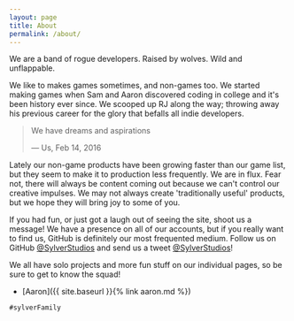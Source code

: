 ```yaml
---
layout: page
title: About
permalink: /about/
---
```


We are a band of rogue developers. Raised by wolves. Wild and unflappable.

We like to makes games sometimes, and non-games too. We started making games when Sam and Aaron discovered coding in college and it's been history ever since. We scooped up RJ along the way; throwing away his previous career for the glory that befalls all indie developers.

> We have dreams and aspirations
>
> — Us, Feb 14, 2016

Lately our non-game products have been growing faster than our game list, but they seem to make it to production less frequently. We are in flux. Fear not, there will always be content coming out because we can't control our creative impulses. We may not always create 'traditionally useful' products, but we hope they will bring joy to some of you.

If you had fun, or just got a laugh out of seeing the site, shoot us a message! We have a presence on all of our accounts, but if you really want to find us, GitHub is definitely our most frequented medium. Follow us on GitHub [@SylverStudios](https://github.com/SylverStudios) and send us a tweet [@SylverStudios](https://twitter.com/SylverStudios)!

We all have solo projects and more fun stuff on our individual pages, so be sure to get to know the squad!

* [Aaron]({{ site.baseurl }}{% link aaron.md %})

`#sylverFamily`

